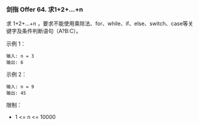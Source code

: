 ### 剑指 Offer 64. 求1+2+…+n
求 1+2+...+n ，要求不能使用乘除法、for、while、if、else、switch、case等关键字及条件判断语句（A?B:C）。



示例 1：

	输入: n = 3
	输出: 6

示例 2：

	输入: n = 9
	输出: 45



限制：

* 1 <= n <= 10000

